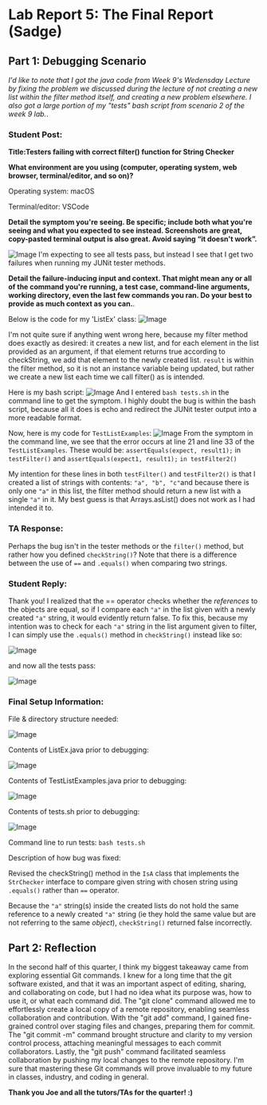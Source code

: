 # Lab Report 5: The Final Report (Sadge)
## Part 1: Debugging Scenario
*I'd like to note that I got the java code from Week 9's Wedensday Lecture by fixing the problem we discussed during the lecture of not creating a new list within the filter method itself, and creating a new problem elsewhere. I also got a large portion of my "tests" bash script from scenario 2 of the week 9 lab.*. 

### Student Post:
**Title:Testers failing with correct filter() function for String Checker**

**What environment are you using (computer, operating system, web browser, terminal/editor, and so on)?**

Operating system: macOS

Terminal/editor: VSCode


**Detail the symptom you're seeing. Be specific; include both what you're seeing and what you expected to see instead. Screenshots are great, copy-pasted terminal output is also great. Avoid saying “it doesn't work”.**

![Image](symptom.png)
I'm expecting to see all tests pass, but instead I see that I get two failures when running my JUNit tester methods.


**Detail the failure-inducing input and context. That might mean any or all of the command you're running, a test case, command-line arguments, working directory, even the last few commands you ran. Do your best to provide as much context as you can.**. 

Below is the code for my 'ListEx' class: 
![Image](ListEx.png)

I'm not quite sure if anything went wrong here, because my filter method does exactly as desired: it creates a new list, and for each element in the list provided as an argument, if that element returns true according to checkString, we add that element to the newly created list. `result` is within the filter method, so it is not an instance variable being updated, but rather we create a new list each time we call filter() as is intended.

Here is my bash script:
![Image](testssh.png)
And I entered `bash tests.sh` in the command line to get the symptom.
I highly doubt the bug is within the bash script, because all it does is echo and redirect the JUNit tester output into a more readable format.

Now, here is my code for `TestListExamples`:
![Image](TestListExamples.png)
From the symptom in the command line, we see that the error occurs at line 21 and line 33 of the `TestListExamples`. These would be:
```assertEquals(expect, result1);``` in `testFilter()`
and 
```assertEquals(expect1, result1);``` `in testFilter2()`

My intention for these lines in both `testFilter()` and `testFilter2()` is that I created a list of strings with contents: `"a", "b", "c"`and because there is only one `"a"` in this list, the filter method should return a new list with a single `"a"` in it. My best guess is that Arrays.asList() does not work as I had intended it to.

### TA Response:
Perhaps the bug isn't in the tester methods or the `filter()` method, but rather how you defined `checkString()`? Note that there is a difference between the use of `==` and `.equals()` when comparing two strings.

### Student Reply:
Thank you! I realized that the == operator checks whether the *references* to the objects are equal, so if I compare each `"a"` in the list given with a newly created `"a"` string, it would evidently return false. To fix this, because my intention was to check for each  `"a"` string in the list argument given to filter, I can simply use the `.equals()` method in `checkString()` instead like so:

![Image](Fixed.png)

and now all the tests pass:

![Image](FixedOutput.png)

### Final Setup Information:
File & directory structure needed:

![Image](DebugSetup.png)

Contents of ListEx.java prior to debugging:

![Image](ListEx.png)

Contents of TestListExamples.java prior to debugging:

![Image](TestListExamples.png)

Contents of tests.sh prior to debugging:

![Image](testssh.png)

Command line to run tests:
`bash tests.sh`

Description of how bug was fixed:

Revised the checkString() method in the `IsA` class that implements the `StrChecker` interface to compare given string with chosen string using `.equals()` rather than `==` operator. 

Because the `"a"` string(s) inside the created lists do not hold the same reference to a newly created `"a"` string (ie they hold the same value but are not referring to the same *object*), `checkString()` returned false incorrectly.

## Part 2: Reflection

In the second half of this quarter, I think my biggest takeaway came from exploring essential Git commands. I knew for a long time that the git software existed, and that it was an important aspect of editing, sharing, and collaborating on code, but I had no idea what its purpose was, how to use it, or what each command did. The "git clone" command allowed me to effortlessly create a local copy of a remote repository, enabling seamless collaboration and contribution. With the "git add" command, I gained fine-grained control over staging files and changes, preparing them for commit. The "git commit -m" command brought structure and clarity to my version control process, attaching meaningful messages to each commit collaborators. Lastly, the "git push" command facilitated seamless collaboration by pushing my local changes to the remote repository. I'm sure that mastering these Git commands will prove invaluable to my future in classes, industry, and coding in general. 

**Thank you Joe and all the tutors/TAs for the quarter! :)**
